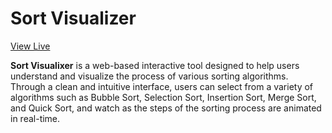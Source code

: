 # Sort Visualizer
[View Live](https://sort-visualixer.netlify.app)

**Sort Visualixer** is a web-based interactive tool designed to help users understand and visualize the process of various sorting algorithms. Through a clean and intuitive interface, users can select from a variety of algorithms such as Bubble Sort, Selection Sort, Insertion Sort, Merge Sort, and Quick Sort, and watch as the steps of the sorting process are animated in real-time.
